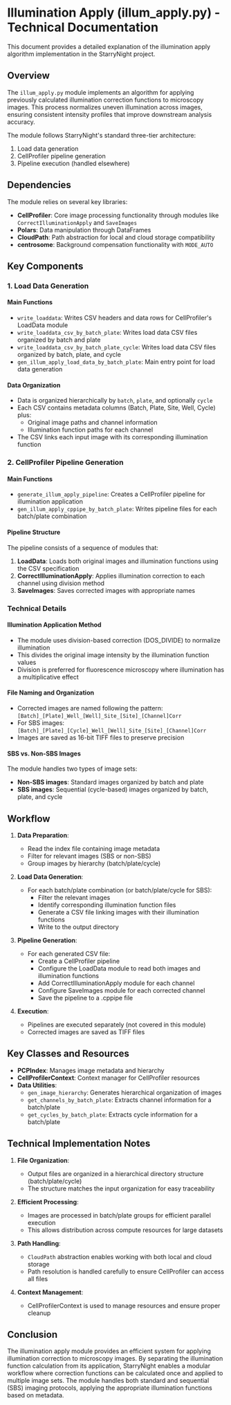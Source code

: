 # Illumination Apply (illum_apply.py) - Technical Documentation

This document provides a detailed explanation of the illumination apply algorithm implementation in the StarryNight project.

## Overview

The `illum_apply.py` module implements an algorithm for applying previously calculated illumination correction functions to microscopy images. This process normalizes uneven illumination across images, ensuring consistent intensity profiles that improve downstream analysis accuracy.

The module follows StarryNight's standard three-tier architecture:
1. Load data generation
2. CellProfiler pipeline generation
3. Pipeline execution (handled elsewhere)

## Dependencies

The module relies on several key libraries:
- **CellProfiler**: Core image processing functionality through modules like `CorrectIlluminationApply` and `SaveImages`
- **Polars**: Data manipulation through DataFrames
- **CloudPath**: Path abstraction for local and cloud storage compatibility
- **centrosome**: Background compensation functionality with `MODE_AUTO`

## Key Components

### 1. Load Data Generation

#### Main Functions

- `write_loaddata`: Writes CSV headers and data rows for CellProfiler's LoadData module
- `write_loaddata_csv_by_batch_plate`: Writes load data CSV files organized by batch and plate
- `write_loaddata_csv_by_batch_plate_cycle`: Writes load data CSV files organized by batch, plate, and cycle
- `gen_illum_apply_load_data_by_batch_plate`: Main entry point for load data generation

#### Data Organization

- Data is organized hierarchically by `batch`, `plate`, and optionally `cycle`
- Each CSV contains metadata columns (Batch, Plate, Site, Well, Cycle) plus:
  - Original image paths and channel information
  - Illumination function paths for each channel
- The CSV links each input image with its corresponding illumination function

### 2. CellProfiler Pipeline Generation

#### Main Functions

- `generate_illum_apply_pipeline`: Creates a CellProfiler pipeline for illumination application
- `gen_illum_apply_cppipe_by_batch_plate`: Writes pipeline files for each batch/plate combination

#### Pipeline Structure

The pipeline consists of a sequence of modules that:
1. **LoadData**: Loads both original images and illumination functions using the CSV specification
2. **CorrectIlluminationApply**: Applies illumination correction to each channel using division method
3. **SaveImages**: Saves corrected images with appropriate names

### Technical Details

#### Illumination Application Method

- The module uses division-based correction (DOS_DIVIDE) to normalize illumination
- This divides the original image intensity by the illumination function values
- Division is preferred for fluorescence microscopy where illumination has a multiplicative effect

#### File Naming and Organization

- Corrected images are named following the pattern: `[Batch]_[Plate]_Well_[Well]_Site_[Site]_[Channel]Corr`
- For SBS images: `[Batch]_[Plate]_[Cycle]_Well_[Well]_Site_[Site]_[Channel]Corr`
- Images are saved as 16-bit TIFF files to preserve precision

#### SBS vs. Non-SBS Images

The module handles two types of image sets:
- **Non-SBS images**: Standard images organized by batch and plate
- **SBS images**: Sequential (cycle-based) images organized by batch, plate, and cycle

## Workflow

1. **Data Preparation**:
   - Read the index file containing image metadata
   - Filter for relevant images (SBS or non-SBS)
   - Group images by hierarchy (batch/plate/cycle)

2. **Load Data Generation**:
   - For each batch/plate combination (or batch/plate/cycle for SBS):
     - Filter the relevant images
     - Identify corresponding illumination function files
     - Generate a CSV file linking images with their illumination functions
     - Write to the output directory

3. **Pipeline Generation**:
   - For each generated CSV file:
     - Create a CellProfiler pipeline
     - Configure the LoadData module to read both images and illumination functions
     - Add CorrectIlluminationApply module for each channel
     - Configure SaveImages module for each corrected channel
     - Save the pipeline to a .cppipe file

4. **Execution**:
   - Pipelines are executed separately (not covered in this module)
   - Corrected images are saved as TIFF files

## Key Classes and Resources

- **PCPIndex**: Manages image metadata and hierarchy
- **CellProfilerContext**: Context manager for CellProfiler resources
- **Data Utilities**:
  - `gen_image_hierarchy`: Generates hierarchical organization of images
  - `get_channels_by_batch_plate`: Extracts channel information for a batch/plate
  - `get_cycles_by_batch_plate`: Extracts cycle information for a batch/plate

## Technical Implementation Notes

1. **File Organization**:
   - Output files are organized in a hierarchical directory structure (batch/plate/cycle)
   - The structure matches the input organization for easy traceability

2. **Efficient Processing**:
   - Images are processed in batch/plate groups for efficient parallel execution
   - This allows distribution across compute resources for large datasets

3. **Path Handling**:
   - `CloudPath` abstraction enables working with both local and cloud storage
   - Path resolution is handled carefully to ensure CellProfiler can access all files

4. **Context Management**:
   - CellProfilerContext is used to manage resources and ensure proper cleanup

## Conclusion

The illumination apply module provides an efficient system for applying illumination correction to microscopy images. By separating the illumination function calculation from its application, StarryNight enables a modular workflow where correction functions can be calculated once and applied to multiple image sets. The module handles both standard and sequential (SBS) imaging protocols, applying the appropriate illumination functions based on metadata.
